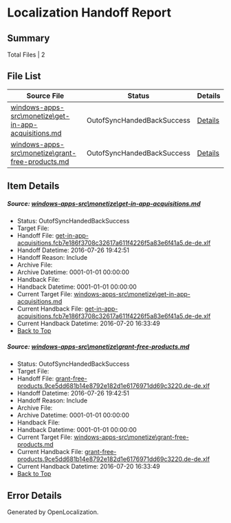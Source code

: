 # <a name='report-top'></a> Localization Handoff Report

## Summary
 Total Files | 2

## File List
 Source File | Status | Details 
 ----------- | ------ | ------- 
 [windows-apps-src\monetize\get-in-app-acquisitions.md](https://github.com/Microsoft/windows-apps/blob/d14dd7fbfba59b9a06024dc010456982c5ecfcf5/windows-apps-src/monetize/get-in-app-acquisitions.md) | OutofSyncHandedBackSuccess | [Details](#61b971fba7510c410517e0e641a336c16ea5ff1c3428)
 [windows-apps-src\monetize\grant-free-products.md](https://github.com/Microsoft/windows-apps/blob/d14dd7fbfba59b9a06024dc010456982c5ecfcf5/windows-apps-src/monetize/grant-free-products.md) | OutofSyncHandedBackSuccess | [Details](#24cb6953326bb9e6b2a01e081fb081bee314043c3430)

## Item Details
##### <a name='61b971fba7510c410517e0e641a336c16ea5ff1c3428'></a> Source: [windows-apps-src\monetize\get-in-app-acquisitions.md](https://github.com/Microsoft/windows-apps/blob/d14dd7fbfba59b9a06024dc010456982c5ecfcf5/windows-apps-src/monetize/get-in-app-acquisitions.md)
* Status: OutofSyncHandedBackSuccess
* Target File: 
* Handoff File: [get-in-app-acquisitions.fcb7e186f3708c32617a611f4226f5a83e6f41a5.de-de.xlf](https://github.com/Microsoft/WDG.handoff/blob/347265a781316f284ec26a2a33bde93aed463a10/ol-handoff/Microsoft/windows-apps.de-de/master/get-in-app-acquisitions.fcb7e186f3708c32617a611f4226f5a83e6f41a5.de-de.xlf)
* Handoff Datetime: 2016-07-26 19:42:51
* Handoff Reason: Include
* Archive File: 
* Archive Datetime: 0001-01-01 00:00:00
* Handback File: 
* Handback Datetime: 0001-01-01 00:00:00
* Current Target File: [windows-apps-src\monetize\get-in-app-acquisitions.md](https://github.com/Microsoft/windows-apps.de-de/blob/6de8cee4ee31a6fa9082108f1a9e7ff09c39e62b/windows-apps-src/monetize/get-in-app-acquisitions.md)
* Current Handback File: [get-in-app-acquisitions.fcb7e186f3708c32617a611f4226f5a83e6f41a5.de-de.xlf](https://github.com/Microsoft/WDG.handback/blob/2c1ceb1dcd88de90d8169faf0aaddf2807f77d49/ol-handback/Microsoft/windows-apps.de-de/master/get-in-app-acquisitions.fcb7e186f3708c32617a611f4226f5a83e6f41a5.de-de.xlf)
* Current Handback Datetime: 2016-07-20 16:33:49
* [Back to Top](#report-top)

##### <a name='24cb6953326bb9e6b2a01e081fb081bee314043c3430'></a> Source: [windows-apps-src\monetize\grant-free-products.md](https://github.com/Microsoft/windows-apps/blob/d14dd7fbfba59b9a06024dc010456982c5ecfcf5/windows-apps-src/monetize/grant-free-products.md)
* Status: OutofSyncHandedBackSuccess
* Target File: 
* Handoff File: [grant-free-products.9ce5dd681b14e8792e182d1e6176971dd69c3220.de-de.xlf](https://github.com/Microsoft/WDG.handoff/blob/347265a781316f284ec26a2a33bde93aed463a10/ol-handoff/Microsoft/windows-apps.de-de/master/grant-free-products.9ce5dd681b14e8792e182d1e6176971dd69c3220.de-de.xlf)
* Handoff Datetime: 2016-07-26 19:42:51
* Handoff Reason: Include
* Archive File: 
* Archive Datetime: 0001-01-01 00:00:00
* Handback File: 
* Handback Datetime: 0001-01-01 00:00:00
* Current Target File: [windows-apps-src\monetize\grant-free-products.md](https://github.com/Microsoft/windows-apps.de-de/blob/6de8cee4ee31a6fa9082108f1a9e7ff09c39e62b/windows-apps-src/monetize/grant-free-products.md)
* Current Handback File: [grant-free-products.9ce5dd681b14e8792e182d1e6176971dd69c3220.de-de.xlf](https://github.com/Microsoft/WDG.handback/blob/2c1ceb1dcd88de90d8169faf0aaddf2807f77d49/ol-handback/Microsoft/windows-apps.de-de/master/grant-free-products.9ce5dd681b14e8792e182d1e6176971dd69c3220.de-de.xlf)
* Current Handback Datetime: 2016-07-20 16:33:49
* [Back to Top](#report-top)


## Error Details

Generated by OpenLocalization.
